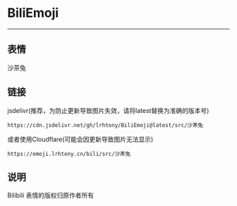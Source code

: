 # BiliEmoji
---
## 表情
沙茶兔
## 链接
jsdelivr(推荐，为防止更新导致图片失效，请将latest替换为准确的版本号)
```
https://cdn.jsdelivr.net/gh/lrhtony/BiliEmoji@latest/src/沙茶兔
```
或者使用Cloudflare(可能会因更新导致图片无法显示)
```
https://emoji.lrhtony.cn/bili/src/沙茶兔
```
## 说明
Bilibili 表情的版权归原作者所有
